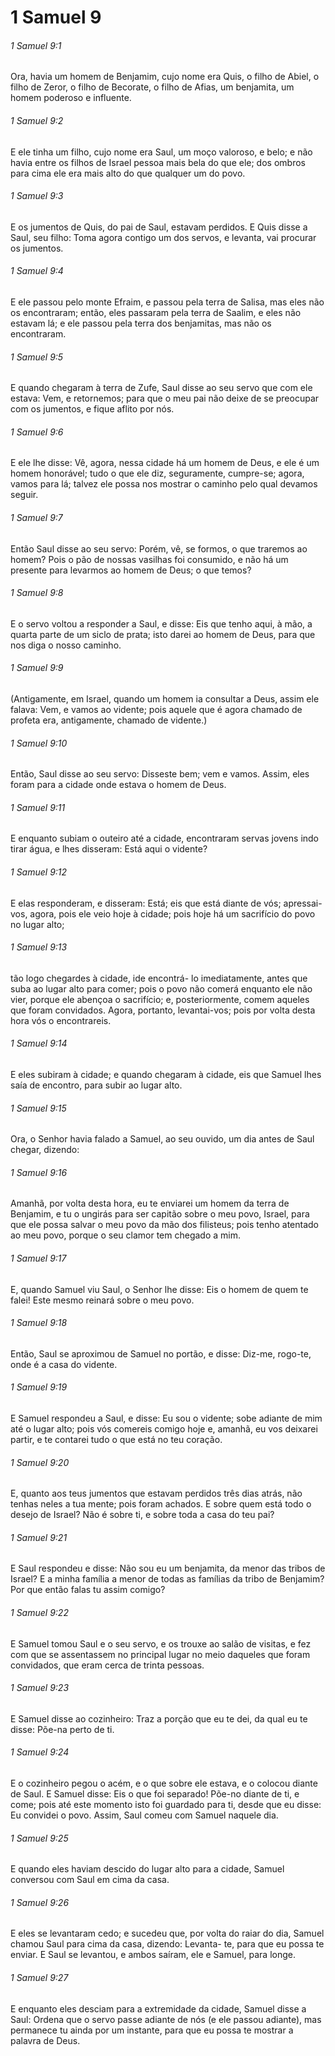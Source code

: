 # 1 Samuel 9

###### 1 Samuel 9:1

Ora, havia um homem de Benjamim, cujo nome era Quis, o filho de Abiel, o filho de Zeror, o filho de Becorate, o filho de Afias, um benjamita, um homem poderoso e influente.

###### 1 Samuel 9:2

E ele tinha um filho, cujo nome era Saul, um moço valoroso, e belo; e não havia entre os filhos de Israel pessoa mais bela do que ele; dos ombros para cima ele era mais alto do que qualquer um do povo.

###### 1 Samuel 9:3

E os jumentos de Quis, do pai de Saul, estavam perdidos. E Quis disse a Saul, seu filho: Toma agora contigo um dos servos, e levanta, vai procurar os jumentos.

###### 1 Samuel 9:4

E ele passou pelo monte Efraim, e passou pela terra de Salisa, mas eles não os encontraram; então, eles passaram pela terra de Saalim, e eles não estavam lá; e ele passou pela terra dos benjamitas, mas não os encontraram.

###### 1 Samuel 9:5

E quando chegaram à terra de Zufe, Saul disse ao seu servo que com ele estava: Vem, e retornemos; para que o meu pai não deixe de se preocupar com os jumentos, e fique aflito por nós.

###### 1 Samuel 9:6

E ele lhe disse: Vê, agora, nessa cidade há um homem de Deus, e ele é um homem honorável; tudo o que ele diz, seguramente, cumpre-se; agora, vamos para lá; talvez ele possa nos mostrar o caminho pelo qual devamos seguir.

###### 1 Samuel 9:7

Então Saul disse ao seu servo: Porém, vê, se formos, o que traremos ao homem? Pois o pão de nossas vasilhas foi consumido, e não há um presente para levarmos ao homem de Deus; o que temos?

###### 1 Samuel 9:8

E o servo voltou a responder a Saul, e disse: Eis que tenho aqui, à mão, a quarta parte de um siclo de prata; isto darei ao homem de Deus, para que nos diga o nosso caminho.

###### 1 Samuel 9:9

(Antigamente, em Israel, quando um homem ia consultar a Deus, assim ele falava: Vem, e vamos ao vidente; pois aquele que é agora chamado de profeta era, antigamente, chamado de vidente.)

###### 1 Samuel 9:10

Então, Saul disse ao seu servo: Disseste bem; vem e vamos. Assim, eles foram para a cidade onde estava o homem de Deus.

###### 1 Samuel 9:11

E enquanto subiam o outeiro até a cidade, encontraram servas jovens indo tirar água, e lhes disseram: Está aqui o vidente?

###### 1 Samuel 9:12

E elas responderam, e disseram: Está; eis que está diante de vós; apressai-vos, agora, pois ele veio hoje à cidade; pois hoje há um sacrifício do povo no lugar alto;

###### 1 Samuel 9:13

tão logo chegardes à cidade, ide encontrá- lo imediatamente, antes que suba ao lugar alto para comer; pois o povo não comerá enquanto ele não vier, porque ele abençoa o sacrifício; e, posteriormente, comem aqueles que foram convidados. Agora, portanto, levantai-vos; pois por volta desta hora vós o encontrareis.

###### 1 Samuel 9:14

E eles subiram à cidade; e quando chegaram à cidade, eis que Samuel lhes saía de encontro, para subir ao lugar alto.

###### 1 Samuel 9:15

Ora, o Senhor havia falado a Samuel, ao seu ouvido, um dia antes de Saul chegar, dizendo:

###### 1 Samuel 9:16

Amanhã, por volta desta hora, eu te enviarei um homem da terra de Benjamim, e tu o ungirás para ser capitão sobre o meu povo, Israel, para que ele possa salvar o meu povo da mão dos filisteus; pois tenho atentado ao meu povo, porque o seu clamor tem chegado a mim.

###### 1 Samuel 9:17

E, quando Samuel viu Saul, o Senhor lhe disse: Eis o homem de quem te falei! Este mesmo reinará sobre o meu povo.

###### 1 Samuel 9:18

Então, Saul se aproximou de Samuel no portão, e disse: Diz-me, rogo-te, onde é a casa do vidente.

###### 1 Samuel 9:19

E Samuel respondeu a Saul, e disse: Eu sou o vidente; sobe adiante de mim até o lugar alto; pois vós comereis comigo hoje e, amanhã, eu vos deixarei partir, e te contarei tudo o que está no teu coração.

###### 1 Samuel 9:20

E, quanto aos teus jumentos que estavam perdidos três dias atrás, não tenhas neles a tua mente; pois foram achados. E sobre quem está todo o desejo de Israel? Não é sobre ti, e sobre toda a casa do teu pai?

###### 1 Samuel 9:21

E Saul respondeu e disse: Não sou eu um benjamita, da menor das tribos de Israel? E a minha família a menor de todas as famílias da tribo de Benjamim? Por que então falas tu assim comigo?

###### 1 Samuel 9:22

E Samuel tomou Saul e o seu servo, e os trouxe ao salão de visitas, e fez com que se assentassem no principal lugar no meio daqueles que foram convidados, que eram cerca de trinta pessoas.

###### 1 Samuel 9:23

E Samuel disse ao cozinheiro: Traz a porção que eu te dei, da qual eu te disse: Põe-na perto de ti.

###### 1 Samuel 9:24

E o cozinheiro pegou o acém, e o que sobre ele estava, e o colocou diante de Saul. E Samuel disse: Eis o que foi separado! Põe-no diante de ti, e come; pois até este momento isto foi guardado para ti, desde que eu disse: Eu convidei o povo. Assim, Saul comeu com Samuel naquele dia.

###### 1 Samuel 9:25

E quando eles haviam descido do lugar alto para a cidade, Samuel conversou com Saul em cima da casa.

###### 1 Samuel 9:26

E eles se levantaram cedo; e sucedeu que, por volta do raiar do dia, Samuel chamou Saul para cima da casa, dizendo: Levanta- te, para que eu possa te enviar. E Saul se levantou, e ambos saíram, ele e Samuel, para longe.

###### 1 Samuel 9:27

E enquanto eles desciam para a extremidade da cidade, Samuel disse a Saul: Ordena que o servo passe adiante de nós (e ele passou adiante), mas permanece tu ainda por um instante, para que eu possa te mostrar a palavra de Deus.

